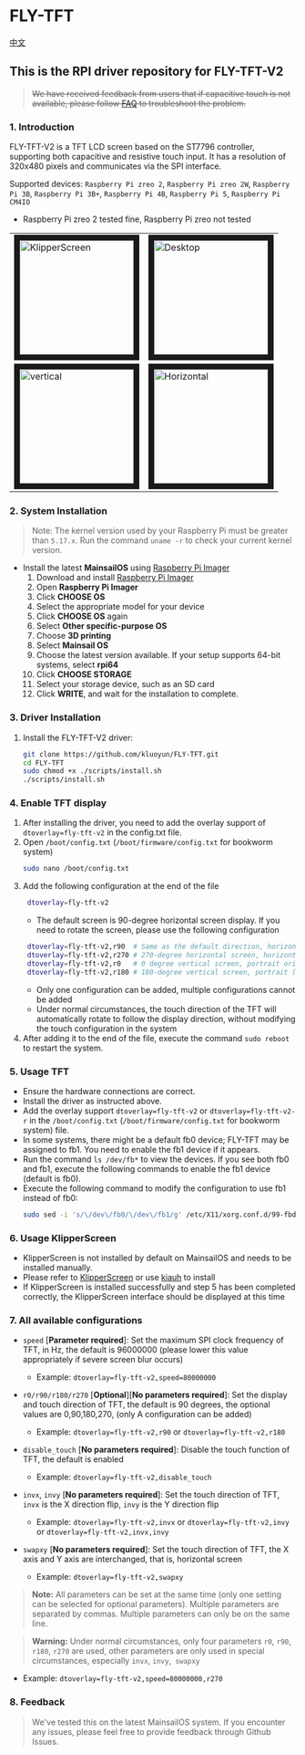 # FLY-TFT

[中文](./README-ZH.md)

## This is the RPI driver repository for FLY-TFT-V2

> ~~We have received feedback from users that if capacitive touch is not available, please follow [FAQ](./FAQ.md) to troubleshoot the problem.~~

### 1. Introduction

FLY-TFT-V2 is a TFT LCD screen based on the ST7796 controller, supporting both capacitive and resistive touch input. It has a resolution of 320x480 pixels and communicates via the SPI interface.

Supported devices: `Raspberry Pi zreo 2`, `Raspberry Pi zreo 2W`, `Raspberry Pi 3B`, `Raspberry Pi 3B+`, `Raspberry Pi 4B`, `Raspberry Pi 5`, `Raspberry Pi CM4IO`

* Raspberry Pi zreo 2 tested fine, Raspberry Pi zreo not tested

<table>
<tr>
<td><img src="./images/ks.jpg" title="KlipperScreen" width="200" border=10></td>
<td><img src="./images/dp.jpg" title="Desktop" width="200" border=10></td>
</tr>
<tr>
<td><img src="./images/shu.jpg" title="vertical" width="200" border=10></td>
<td><img src="./images/heng.jpg" title="Horizontal" width="200" border=10></td>
</tr>
</table>

### 2. System Installation

> Note: The kernel version used by your Raspberry Pi must be greater than `5.17.x`. Run the command `uname -r` to check your current kernel version.

* Install the latest **MainsailOS** using [Raspberry Pi Imager](https://www.raspberrypi.com/software/)
    1. Download and install [Raspberry Pi Imager](https://www.raspberrypi.com/software/) 
    2. Open **Raspberry Pi Imager**
    3. Click **CHOOSE OS**
    4. Select the appropriate model for your device
    5. Click **CHOOSE OS** again
    6. Select **Other specific-purpose OS**
    7. Choose **3D printing**
    8. Select **Mainsail OS**
    9. Choose the latest version available. If your setup supports 64-bit systems, select **rpi64**
    10. Click **CHOOSE STORAGE**
    11. Select your storage device, such as an SD card
    12. Click **WRITE**, and wait for the installation to complete.

### 3. Driver Installation

1. Install the FLY-TFT-V2 driver:
    ```bash
    git clone https://github.com/kluoyun/FLY-TFT.git
    cd FLY-TFT
    sudo chmod +x ./scripts/install.sh
    ./scripts/install.sh
    ```

### 4. Enable TFT display

1. After installing the driver, you need to add the overlay support of `dtoverlay=fly-tft-v2` in the config.txt file.
2. Open `/boot/config.txt` (`/boot/firmware/config.txt` for bookworm system)
     ```bash
     sudo nano /boot/config.txt
     ```
3. Add the following configuration at the end of the file
    ```bash
     dtoverlay=fly-tft-v2
    ```
    * The default screen is 90-degree horizontal screen display. If you need to rotate the screen, please use the following configuration
    ```bash
     dtoverlay=fly-tft-v2,r90  # Same as the default direction, horizontal
     dtoverlay=fly-tft-v2,r270 # 270-degree horizontal screen, horizontal (flip)
     dtoverlay=fly-tft-v2,r0   # 0 degree vertical screen, portrait orientation
     dtoverlay=fly-tft-v2,r180 # 180-degree vertical screen, portrait (flip)
     ```
     * Only one configuration can be added, multiple configurations cannot be added
     * Under normal circumstances, the touch direction of the TFT will automatically rotate to follow the display direction, without modifying the touch configuration in the system
4. After adding it to the end of the file, execute the command `sudo reboot` to restart the system.
   
### 5. Usage TFT

* Ensure the hardware connections are correct.
* Install the driver as instructed above.
* Add the overlay support `dtoverlay=fly-tft-v2` or `dtoverlay=fly-tft-v2-r` in the `/boot/config.txt` (`/boot/firmware/config.txt` for bookworm system) file.
* In some systems, there might be a default fb0 device; FLY-TFT may be assigned to fb1. You need to enable the fb1 device if it appears.
* Run the command `ls /dev/fb*` to view the devices. If you see both fb0 and fb1, execute the following commands to enable the fb1 device (default is fb0).
* Execute the following command to modify the configuration to use fb1 instead of fb0:
    ```bash
    sudo sed -i 's/\/dev\/fb0/\/dev\/fb1/g' /etc/X11/xorg.conf.d/99-fbdev.conf
    ```

### 6. Usage KlipperScreen

* KlipperScreen is not installed by default on MainsailOS and needs to be installed manually.
* Please refer to [KlipperScreen](https://github.com/KlipperScreen/KlipperScreen) or use [kiauh](https://github.com/dw-0/kiauh) to install
* If KlipperScreen is installed successfully and step 5 has been completed correctly, the KlipperScreen interface should be displayed at this time

### 7. All available configurations

* `speed` [**Parameter required**]: Set the maximum SPI clock frequency of TFT, in Hz, the default is 96000000 (please lower this value appropriately if severe screen blur occurs)
   * Example: `dtoverlay=fly-tft-v2,speed=80000000`

* `r0/r90/r180/r270` [**Optional**][**No parameters required**]: Set the display and touch direction of TFT, the default is 90 degrees, the optional values are 0,90,180,270, (only A configuration can be added)
   * Example: `dtoverlay=fly-tft-v2,r90` or `dtoverlay=fly-tft-v2,r180`

* `disable_touch` [**No parameters required**]: Disable the touch function of TFT, the default is enabled
   * Example: `dtoverlay=fly-tft-v2,disable_touch`

* `invx`, `invy` [**No parameters required**]: Set the touch direction of TFT, `invx` is the X direction flip, `invy` is the Y direction flip
   * Example: `dtoverlay=fly-tft-v2,invx` or `dtoverlay=fly-tft-v2,invy` or `dtoverlay=fly-tft-v2,invx,invy`

* `swapxy` [**No parameters required**]: Set the touch direction of TFT, the X axis and Y axis are interchanged, that is, horizontal screen
     * Example: `dtoverlay=fly-tft-v2,swapxy`

> **Note:** All parameters can be set at the same time (only one setting can be selected for optional parameters). Multiple parameters are separated by commas. Multiple parameters can only be on the same line.

> **Warning:** Under normal circumstances, only four parameters `r0`, `r90`, `r180`, `r270` are used, other parameters are only used in special circumstances, especially `invx`, `invy`,` swapxy`
* Example: `dtoverlay=fly-tft-v2,speed=80000000,r270`

### 8. Feedback

> We've tested this on the latest MainsailOS system. If you encounter any issues, please feel free to provide feedback through Github Issues.
